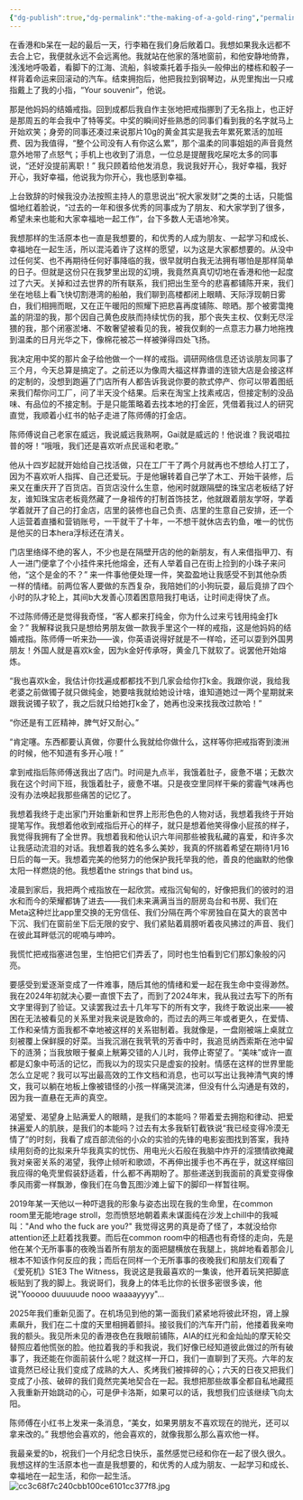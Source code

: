 ```yaml
---
{"dg-publish":true,"dg-permalink":"the-making-of-a-gold-ring","permalink":"/the-making-of-a-gold-ring/"}
---
```


在香港和b呆在一起的最后一天，行李箱在我们身后敞着口。我想如果我永远都不去合上它，我便就永远不会远离他。我就站在他家的落地窗前，和他安静地倚靠，浅浅地呼吸着，看脚下的江海、流船，斜坡乘托着手指头一般伸出的楼栋和骰子一样背着命运来回滚动的汽车。结束拥抱后，他把我拉到钢琴边，从兜里掏出一只戒指戴上了我的小指，“Your souvenir”，他说。

那是他妈妈的结婚戒指。回到成都后我自作主张地把戒指挪到了无名指上，也正好是那周五的年会我中了特等奖。中奖的瞬间好些熟悉的同事们看到我的名字就马上开始欢笑；身旁的同事还凑过来说那片10g的黄金其实是我去年累死累活的加班费、因为我值得，“整个公司没有人有你这么累”，那个温柔的同事姐姐的声音竟然意外地带了点怒气；手机上也收到了消息，一位总是提醒我吃屎吃太多的同事说，“还好没提前离职！” 我只顾着给他发消息，我说我好开心，我好幸福，我好开心，我好幸福，他说我为你开心，我也感到幸福。

上台致辞的时候我没办法按照主持人的意思说出“祝大家发财”之类的土话，只能愠愠地红着脸说，“过去的一年和很多优秀的同事成为了朋友、和大家学到了很多，希望未来也能和大家幸福地一起工作”，台下多数人无语地冷笑。

我想那样的生活原本也一直是我想要的，和优秀的人成为朋友、一起学习和成长、幸福地在一起生活，所以混沌着许了这样的愿望，以为这是大家都想要的。从没中过任何奖、也不再期待任何好事降临的我，很早就明白我无法拥有哪怕是那样简单的日子。但就是这份只在我梦里出现的幻境，我竟然真真切切地在香港和他一起度过了六天。关掉和过去世界的所有联系，我们把出生至今的悲喜都铺陈开来，我们坐在地毯上看飞快切割港湾的船舶，我们聊到高楼都闭上眼睛、天际浮现朝日雾白，我们相拥而眠，又在正午暖阳的照耀下把悲喜再度铺陈、晾晒。那个被雾霭掩盖的阴湿的我，那个因自己黄色皮肤而持续忧伤的我，那个丧失主权、仅剩无尽淫猥的我，那个闭塞淤堵、不敢奢望被看见的我，被我仅剩的一点意志力暴力地拖拽到温柔的日月光华之下，像棉花被芯一样被弹得四处飞扬。

我决定用中奖的那片金子给他做一个一样的戒指。调研网络信息还访谈朋友同事了三个月，今天总算是搞定了。之前还以为像周大福这样靠谱的连锁大店是会接这样的定制的，没想到跑遍了门店所有人都告诉我说你要的款式停产、你可以带着图纸来我们帮你问工厂，问了半天没个结果。后来在淘宝上找素戒店，但接定制的没品味、有品位的不接定制。于是只能策略着去找本地的打金匠，凭借着我过人的研究直觉，我顺着小红书的帖子走进了陈师傅的打金店。

陈师傅说自己老家在威远，我说威远我熟啊，Gai就是威远的！他说谁？我说唱拉普的呀！“哦哦，我们还是喜欢听点民谣和老歌。”

他从十四岁起就开始给自己找活做，只在工厂干了两个月就再也不想给人打工了，因为不喜欢听人指挥、自己还爱玩。于是他辗转着自己学了木工、开始干装修，后来又在重庆开了百货店。百货店没什么生意，他闲时就跟隔壁的珠宝店老板结了好友，谁知珠宝店老板竟然藏了一身祖传的打制首饰技艺，他就跟着朋友学呀，学着学着就开了自己的打金店，店里的装修也自己负责、店里的生意自己安排，还一个人运营着直播和营销账号，一干就干了十年，一不想干就休店去钓鱼，唯一的忧伤是他买的日本hera浮标还在清关。

门店里络绎不绝的客人，不少也是在隔壁开店的他的新朋友，有人来借指甲刀、有人一进门便拿了个小挂件来托他熔金，还有人举着自己在街上捡到的小珠子来问他，“这个是金的不？” 来一件事他便处理一件，笑盈盈地让我感受不到其他杂质一样的情绪。前两位客人要做的东西复杂，我陪她们的小狗玩耍，最后竟排了四个小时的队才轮上，其间b大发善心顶着困意陪我打电话，让时间走得快了点。

不过陈师傅还是觉得我奇怪，“客人都来打纯金，你为什么过来亏钱用纯金打k金？” 我解释说我只是想给男朋友做一款我手里这个一样的戒指，这是他妈妈的结婚戒指。陈师傅一听来劲——诶，你英语说得好就是不一样哈，还可以耍到外国男朋友！外国人就是喜欢k金，因为k金好传承呀，黄金几下就软了。说罢他开始熔炼。

“我也喜欢k金，我估计你找遍成都都找不到几家会给你打k金。我跟你说，我给我老婆之前做镯子就只做纯金，她要啥我就给她设计啥，谁知道她过一两个星期就来跟我说镯子软了，我之后就只给她打k金了，她再也没来找我改过款哈！”

“你还是有工匠精神，脾气好又耐心。”

“肯定噻。东西都要认真做，你要什么我就给你做什么，这样等你把戒指寄到澳洲的时候，他不知道有多开心哦！”

拿到戒指后陈师傅送我出了店门。时间是九点半，我饿着肚子，疲惫不堪；无数次我在这个时间下班，我饿着肚子，疲惫不堪。只是夜空里同样干柴的雾霾气味再也没有办法唤起我那些痛苦的记忆了。

我想着我终于走出家门开始重新和世界上形形色色的人物对话，我想着我终于开始提笔写作。我想着他收到戒指后开心的样子，就只是想着他笑得像小屁孩的样子，我觉得我拥有了全世界。我想着我和他认识六年间那些被我私藏的喜爱，和许多次让我感动流泪的对话。我想着我的姓名多么美妙，我真的怀揣着希望在期待1月16日后的每一天。我想着完美的他努力的他保护我托举我的他，善良的他幽默的他像太阳一样燃烧的他。我想着the strings that bind us。

凌晨到家后，我把两个戒指放在一起欣赏。戒指沉甸甸的，好像把我们的彼时的泪水和而今的荣耀都铸了进去——我们未来满满当当的厨房岛台和书房、我们在Meta这种烂比app里交换的无穷信任、我们分隔在两个牢房独自在莫大的哀苦中下沉、我们在窗前坐下后无限的安宁、我们紧贴着肩膀听着夜风拂过的声音、我们在彼此耳畔低沉的呢喃与呻吟。

我慌忙把戒指塞进包里，生怕把它们弄丢了，同时也生怕看到它们那幻象般的闪亮。

要感受到爱逐渐变成了一件难事，随后其他的情绪和爱一起在我生命中变得渺然。我在2024年初就决心要一直恨下去了，而到了2024年末，我从我过去写下的所有文字里得到了验证。又读罢我过去十几年写下的所有文字，我终于敢说出来——被困在无法被看见的关系里对我来说是致命的，而过去的两三年或者更久，在爱情、工作和亲情方面我都不幸地被这样的关系钳制着。我就像是，一盘刚被端上桌就立刻被覆上保鲜膜的好菜。当我沉溺在我茕茕的芳香中时，我追觅纳西索斯在池中留下的涟漪；当我放眼于餐桌上觥筹交错的人儿时，我停止寄望了。“美味”或许一直都是幻象中苟活的记忆，而我以为的现实只是虚妄的投射。情感在这样的世界里能怎么立足呢？我可以写出最高效的工作文档和消息，也可以写出让我神清气爽的博文，我可以躺在地板上像被错怪的小孩一样痛哭流涕，但没有什么沟通是有效的，因为我一直悬在无声的真空。

渴望爱、渴望身上贴满爱人的眼睛，是我们的本能吗？带着爱去拥抱和律动、把爱抹遍爱人的肌肤，是我们的本能吗？过去有太多我斩钉截铁说“我已经变得冷漠无情了”的时刻，我看了成百部流俗的小众的实验的先锋的电影妄图找到答案，我持续用刻奇的比拟来升华我真实的忧伤、用电光火石般在我脑中炸开的淫猥情欲掩藏我对亲密关系的渴望，我停止倾听和歌颂，不再伸出援手也不再在乎，就这样缩回我应得的龟壳里假装舒适着，什么都不再期盼了。那些递送到我面前的真爱变得像季风雨雾一样飘渺，像我们在乌鲁瓦图沙滩上留下的脚印一样暂往啊。

2019年某一天他以一种吓退我的形象与姿态出现在我的生命里，在common room里无能地rage stroll，忽而愤怒地朝着素未谋面纯在沙发上chill中的我喊叫："And who the fuck are you?" 我觉得这男的真是奇了怪了，本就没给你attention还上赶着找我要。而后在common room中的相遇也有奇怪的走向，先是他在某个无所事事的夜晚当着所有朋友的面把腿横放在我腿上，挑衅地看着那会儿根本不知该作何反应的我；而后在同样一个无所事事的夜晚我们和朋友们观看了《爱死机》S1E3 The Witness，我说这是我最喜欢的一集诶，他开着玩笑把脚底板贴到了我的脚上。我说哥们，我身上的体毛比你的长很多密很多诶，他说"Yooooo duuuuude nooo waaaayyyy"... 

2025年我们重新见面了。在机场见到他的第一面我们紧紧地将彼此环抱，肾上腺素飙升，我们在二十度的天里相拥着颤抖。接驳我们的汽车开门前，他搂着我亲吻我的额头。我见所未见的香港夜色在我眼前铺陈，AIA的红光和金灿灿的摩天轮交替照应着他慌张的脸。他拉着我的手和我说，我们好像已经知道彼此做过的所有破事了，我还能在你面前装什么呢？就这样一开口，我们一直聊到了天亮。六年的友谊竟然已经让我们变成了成熟的大人、炙烤我们被摔碎的心；六天的日夜又把我们变成了小孩、破碎的我们竟然完美地契合在一起。我想把那些故事全都自私地藏揽入我重新开始跳动的心，可是伊卡洛斯，如果可以的话，我想我们应该继续飞向太阳。

陈师傅在小红书上发来一条消息，“美女，如果男朋友不喜欢现在的抛光，还可以拿来改的。” 我想他会喜欢的，他会喜欢的，就像我那么那么喜欢他一样。

我最亲爱的b，祝我们一个月纪念日快乐，虽然感觉已经和你在一起了很久很久。我想这样的生活原本也一直是我想要的，和优秀的人成为朋友、一起学习和成长、幸福地在一起生活，和你一起生活。
![cc3c68f7c240cbb100ce6101cc377f8.jpg](/img/user/cc3c68f7c240cbb100ce6101cc377f8.jpg)